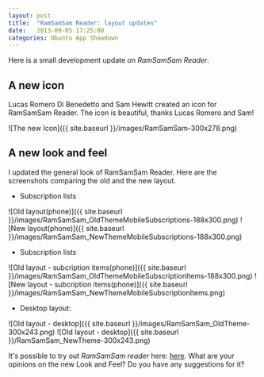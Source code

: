 ```yaml
---
layout: post
title:  "RamSamSam Reader: layout updates"
date:   2013-09-05 17:25:00
categories: Ubuntu App Showdown
---
```


Here is a small development update on _RamSamSam Reader_.

A new icon
-----------
Lucas Romero Di Benedetto and Sam Hewitt created an icon for RamSamSam Reader. The icon is beautiful, thanks Lucas Romero and Sam!

![The new Icon]({{ site.baseurl }}/images/RamSamSam-300x278.png)


A new look and feel
--------------------

I updated the general look of RamSamSam Reader. Here are the screenshots comparing the old and the new layout.

* Subscription lists

![Old layout(phone)]({{ site.baseurl }}/images/RamSamSam_OldThemeMobileSubscriptions-188x300.png)
![New layout(phone)]({{ site.baseurl }}/images/RamSamSam_NewThemeMobileSubscriptions-188x300.png)

* Subscription lists

![Old layout - subcription items(phone)]({{ site.baseurl }}/images/RamSamSam_OldThemeMobileSubscriptionItems-188x300.png)
![New layout - subcription items(phone)]({{ site.baseurl }}/images/RamSamSam_NewThemeMobileSubscriptionItems.png)

* Desktop layout:

![Old layout - desktop]({{ site.baseurl }}/images/RamSamSam_OldTheme-300x243.png)
![Old layout - desktop]({{ site.baseurl }}/RamSamSam_NewTheme-300x243.png)

It's possible to try out _RamSamSam reader_ here:  <a href="http://daniel-beck.org/rss">here</a>.
What are your opinions on the new Look and Feel? Do you have any suggestions for it?
